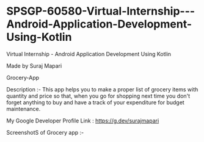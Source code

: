 # SPSGP-60580-Virtual-Internship---Android-Application-Development-Using-Kotlin
Virtual Internship - Android Application Development Using Kotlin

Made by Suraj Mapari

Grocery-App

Description :- This app helps you to make a proper list of grocery items with quantity and price so that, 
when you go for shopping next time you don't forget anything to buy and have a track of your expenditure for budget maintenance.

My Google Developer Profile Link : https://g.dev/surajmapari

ScreenshotS of Grocery app :-


